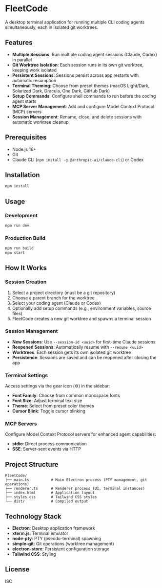 # FleetCode

A desktop terminal application for running multiple CLI coding agents simultaneously, each in isolated git worktrees.

## Features

- **Multiple Sessions**: Run multiple coding agent sessions (Claude, Codex) in parallel
- **Git Worktree Isolation**: Each session runs in its own git worktree, keeping work isolated
- **Persistent Sessions**: Sessions persist across app restarts with automatic resumption
- **Terminal Theming**: Choose from preset themes (macOS Light/Dark, Solarized Dark, Dracula, One Dark, GitHub Dark)
- **Setup Commands**: Configure shell commands to run before the coding agent starts
- **MCP Server Management**: Add and configure Model Context Protocol (MCP) servers
- **Session Management**: Rename, close, and delete sessions with automatic worktree cleanup

## Prerequisites

- Node.js 16+
- Git
- Claude CLI (`npm install -g @anthropic-ai/claude-cli`) or Codex

## Installation

```bash
npm install
```

## Usage

### Development

```bash
npm run dev
```

### Production Build

```bash
npm run build
npm start
```

## How It Works

### Session Creation

1. Select a project directory (must be a git repository)
2. Choose a parent branch for the worktree
3. Select your coding agent (Claude or Codex)
4. Optionally add setup commands (e.g., environment variables, source files)
5. FleetCode creates a new git worktree and spawns a terminal session

### Session Management

- **New Sessions**: Use `--session-id <uuid>` for first-time Claude sessions
- **Reopened Sessions**: Automatically resume with `--resume <uuid>`
- **Worktrees**: Each session gets its own isolated git worktree
- **Persistence**: Sessions are saved and can be reopened after closing the app

### Terminal Settings

Access settings via the gear icon (⚙️) in the sidebar:

- **Font Family**: Choose from common monospace fonts
- **Font Size**: Adjust terminal text size
- **Theme**: Select from preset color themes
- **Cursor Blink**: Toggle cursor blinking

### MCP Servers

Configure Model Context Protocol servers for enhanced agent capabilities:

- **stdio**: Direct process communication
- **SSE**: Server-sent events via HTTP

## Project Structure

```
FleetCode/
├── main.ts          # Main Electron process (PTY management, git operations)
├── renderer.ts      # Renderer process (UI, terminal instances)
├── index.html       # Application layout
├── styles.css       # Tailwind CSS styles
└── dist/            # Compiled output
```

## Technology Stack

- **Electron**: Desktop application framework
- **xterm.js**: Terminal emulator
- **node-pty**: PTY (pseudo-terminal) spawning
- **simple-git**: Git operations (worktree management)
- **electron-store**: Persistent configuration storage
- **Tailwind CSS**: Styling

## License

ISC
